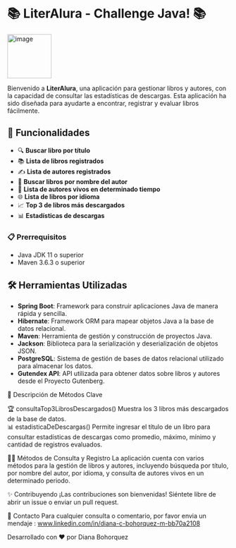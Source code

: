 # 📚 LiterAlura - Challenge Java! 📚
<img width="100" alt="image" src="https://github.com/user-attachments/assets/40b10e53-7441-4210-89d7-af7439633e47">

Bienvenido a **LiterAlura**, una aplicación para gestionar libros y autores, con la capacidad de consultar las estadísticas de descargas. Esta aplicación ha sido diseñada para ayudarte a encontrar, registrar y evaluar libros fácilmente.

## 📖 Funcionalidades
- 🔍 **Buscar libro por título**
- 📚 **Lista de libros registrados**
-  ✍️ **Lista de autores registrados**
-  📝 **Buscar libros por nombre del autor**
-  🧓 **Lista de autores vivos en determinado tiempo**
-  🌐 **Lista de libros por idioma**
-  📈 **Top 3 de libros más descargados**
-  📊 **Estadísticas de descargas**
### 📋 Prerrequisitos
- Java JDK 11 o superior
- Maven 3.6.3 o superior
## 🛠 Herramientas Utilizadas 
- **Spring Boot**: Framework para construir aplicaciones Java de manera rápida y sencilla.
- **Hibernate**: Framework ORM para mapear objetos Java a la base de datos relacional.
- **Maven**: Herramienta de gestión y construcción de proyectos Java.
- **Jackson**: Biblioteca para la serialización y deserialización de objetos JSON.
- **PostgreSQL**: Sistema de gestión de bases de datos relacional utilizado para almacenar los datos.
- **Gutendex API**: API utilizada para obtener datos sobre libros y autores desde el Proyecto Gutenberg.

📜 Descripción de Métodos Clave
  
🏆 consultaTop3LibrosDescargados()
Muestra los 3 libros más descargados de la base de datos.   
  📊 estadisticaDeDescargas()
Permite ingresar el título de un libro para consultar estadísticas de descargas como promedio, máximo, mínimo y cantidad de registros evaluados.

🧑‍💻 Métodos de Consulta y Registro
La aplicación cuenta con varios métodos para la gestión de libros y autores, incluyendo búsqueda por título, por nombre del autor, por idioma, y consulta de autores vivos en un determinado periodo.

✨ Contribuyendo
¡Las contribuciones son bienvenidas! Siéntete libre de abrir un issue o enviar un pull request.


💬 Contacto
Para cualquier consulta o comentario, por favor envia un mendaje  : www.linkedin.com/in/diana-c-bohorquez-m-bb70a2108

Desarrollado con ❤️ por Diana Bohorquez
